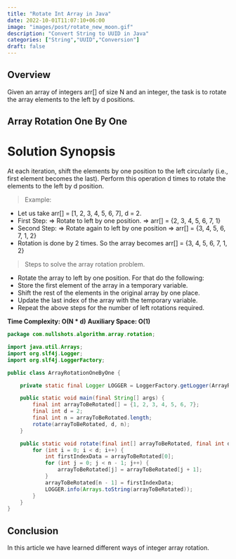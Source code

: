 ```yaml
---
title: "Rotate Int Array in Java"
date: 2022-10-01T11:07:10+06:00
image: "images/post/rotate_new_moon.gif"
description: "Convert String to UUID in Java"
categories: ["String","UUID","Conversion"]
draft: false
---
```


## Overview
Given an array of integers arr[] of size N and an integer, the task is to rotate the array elements to the left by d positions.

##  Array Rotation One By One

# Solution Synopsis

At each iteration, shift the elements by one position to the left circularly (i.e., first element becomes the last).
Perform this operation d times to rotate the elements to the left by d position.

>Example:

* Let us take arr[] = [1, 2, 3, 4, 5, 6, 7], d = 2.
* First Step: => Rotate to left by one position. => arr[] = {2, 3, 4, 5, 6, 7, 1}
* Second Step: => Rotate again to left by one position => arr[] = {3, 4, 5, 6, 7, 1, 2}
* Rotation is done by 2 times. So the array becomes arr[] = {3, 4, 5, 6, 7, 1, 2}

>Steps to solve the array rotation problem.

* Rotate the array to left by one position. For that do the following:
* Store the first element of the array in a temporary variable.
* Shift the rest of the elements in the original array by one place.
* Update the last index of the array with the temporary variable.
* Repeat the above steps for the number of left rotations required.

**Time Complexity: O(N * d)**
**Auxiliary Space: O(1)**

```java
package com.nullshots.algorithm.array.rotation;

import java.util.Arrays;
import org.slf4j.Logger;
import org.slf4j.LoggerFactory;

public class ArrayRotationOneByOne {

    private static final Logger LOGGER = LoggerFactory.getLogger(ArrayRotationOneByOne.class);

    public static void main(final String[] args) {
        final int arrayToBeRotated[] = {1, 2, 3, 4, 5, 6, 7};
        final int d = 2;
        final int n = arrayToBeRotated.length;
        rotate(arrayToBeRotated, d, n);
    }

    public static void rotate(final int[] arrayToBeRotated, final int d, final int n) {
        for (int i = 0; i < d; i++) {
            int firstIndexData = arrayToBeRotated[0];
            for (int j = 0; j < n - 1; j++) {
                arrayToBeRotated[j] = arrayToBeRotated[j + 1];
            }
            arrayToBeRotated[n - 1] = firstIndexData;
            LOGGER.info(Arrays.toString(arrayToBeRotated));
        }
    }
}
```

## Conclusion

In this article we have learned different ways of integer array rotation.

